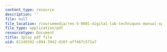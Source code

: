 ```yaml
---
content_type: resource
description: ''
file: null
file_location: /coursemedia/res-5-0001-digital-lab-techniques-manual-spring-2007/61149392c8943942d10faff467c571a7_e99nsCAsJrw.pdf
file_type: application/pdf
resourcetype: Document
title: 3play pdf file
uid: 61149392-c894-3942-d10f-aff467c571a7
---
```

